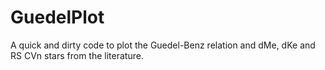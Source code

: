 # GuedelPlot
A quick and dirty code to plot the Guedel-Benz relation and dMe, dKe and RS CVn stars from the literature.
